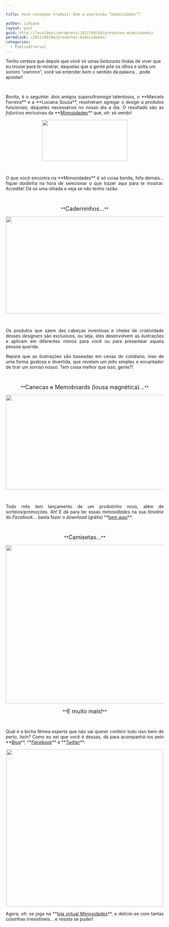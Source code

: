 ```yaml
---

title: Você consegue traduzir bem a expressão “mimosidades”?

author: Lidiane
layout: post
guid: http://localhost/wordpress/2012/09/04/presentes-mimosidades/
permalink: /2012/09/04/presentes-mimosidades/
categories:
  - Publieditorial
---
```

Tenho certeza que depois que você vir umas _belezuras_ lindas de viver que eu trouxe para te mostrar, daquelas que a gente põe os olhos e solta um sonoro “_ownnnn_”, você vai entender bem o sentido da palavra… pode apostar!

&nbsp;

<p align="justify">
  Bonita, é o seguinte: dois amigos <em>superultramega</em> talentosos, o **Marcelo Ferreira** e a **Luciana Souza**, resolveram agregar o <em>design</em> a produtos funcionais, daqueles necessários no nosso dia a dia. O resultado são as <em>fofurices</em> exclusivas da **<a href="http://loja.mimosidades.com.br/" target="_blank">Mimosidades</a>** que, <em>oh: </em>só vendo!
</p>

<!--more-->

<p align="center">
  <a href="http://www.trololodemulher.com.br/?attachment_id=9084" rel="attachment wp-att-9084"><img class="alignnone size-full wp-image-9084" title="MIMOSIDADES" src="http://www.trololodemulher.com.br/blog/wp-content/uploads/2012/09/MIMOSIDADES.png" alt="" width="272" height="131" /></a>
</p>

&nbsp;

<p align="justify">
  O que você encontra na **Mimosidades** é só coisa bonita, fofa demais… fiquei doidinha na hora de selecionar o que trazer aqui para te mostrar. Acredite! Dá só uma olhada e veja se não tenho razão:
</p>

&nbsp;

<p align="center">
  **<span style="font-size: large;">Caderninhos…</span>**
</p>

<p align="center">
  <a href="http://www.trololodemulher.com.br/?attachment_id=9088" rel="attachment wp-att-9088"><img class="alignnone size-full wp-image-9088" title="MIMOSIDADES-CADERNINHOS" src="http://www.trololodemulher.com.br/blog/wp-content/uploads/2012/09/MIMOSIDADES-CADERNINHOS.png" alt="" width="600" height="309" /></a>
</p>

&nbsp;

<p align="justify">
  Os produtos que saem das cabeças inventivas e cheias de criatividade desses <em>designers</em> são exclusivos, ou seja, eles desenvolvem as ilustrações e aplicam em diferentes mimos para você ou para presentear aquela pessoa querida.
</p>

<p align="justify">
  Repare que as ilustrações são baseadas em cenas do cotidiano, mas de uma forma gostosa e divertida, que revelam um jeito simples e encantador de tirar um sorriso nosso. Tem coisa melhor que isso, gente?!
</p>

&nbsp;

<p align="center">
  **<span style="font-size: large;">Canecas e Memoboards (lousa magnética)…</span>**
</p>

<p align="center">
  <a href="http://www.trololodemulher.com.br/?attachment_id=9090" rel="attachment wp-att-9090"><img class="alignnone size-full wp-image-9090" title="MIMOSIDADES-CANECAS-LOUSA MAGNETICA" src="http://www.trololodemulher.com.br/blog/wp-content/uploads/2012/09/MIMOSIDADES-CANECAS-LOUSA-MAGNETICA.png" alt="" width="600" height="301" /></a>
</p>

&nbsp;

<p align="justify">
  Todo mês tem lançamento de um produtinho novo, além de sorteios/promoções. Ah! E dá para ter essas <em>mimosidades</em> na sua <em>timeline</em> do <em>Facebook</em>… basta fazer o<em> download</em> (grátis) **<a href="http://www.mimosidades.com.br/timeline_mimosidades/" target="_blank">bem aqui</a>**.
</p>

&nbsp;

<p align="center">
  **<span style="font-size: large;">Camisetas…</span>**
</p>

<p align="center">
  <a href="http://www.trololodemulher.com.br/?attachment_id=9089" rel="attachment wp-att-9089"><img class="alignnone size-full wp-image-9089" title="MIMOSIDADES-CAMISETAS" src="http://www.trololodemulher.com.br/blog/wp-content/uploads/2012/09/MIMOSIDADES-CAMISETAS.png" alt="" width="600" height="504" /></a>
</p>

<p align="center">
  **<span style="font-size: large;">E muito mais!</span>**
</p>

&nbsp;

<p align="justify">
  Qual é a bicha fêmea esperta que não vai querer conferir tudo isso bem de perto, <em>hein?</em> Como eu sei que você é dessas, dá para acompanhá-los pelo **<a href="http://www.mimosidades.com.br/" target="_blank">Blog</a>**, **<em><a href="https://www.facebook.com/mimosidadespresentes" target="_blank">Facebook</a></em>** e **<em><a href="https://twitter.com/mimosidades" target="_blank">Twitter</a></em>**.
</p>

<p align="center">
  <a href="http://www.trololodemulher.com.br/?attachment_id=9085" rel="attachment wp-att-9085"><img class="alignnone size-full wp-image-9085" title="MIMOSIDADES[2]" src="http://www.trololodemulher.com.br/blog/wp-content/uploads/2012/09/Mimosidades2.jpg" alt="" width="500" height="500" /></a>
</p>

<p align="justify">
  Agora, <em>oh</em>: se joga na **<a href="http://loja.mimosidades.com.br/" target="_blank">loja virtual Mimosidades</a>**, e delicie-se com tantas coisinhas irresistíveis… e resista se puder!
</p>